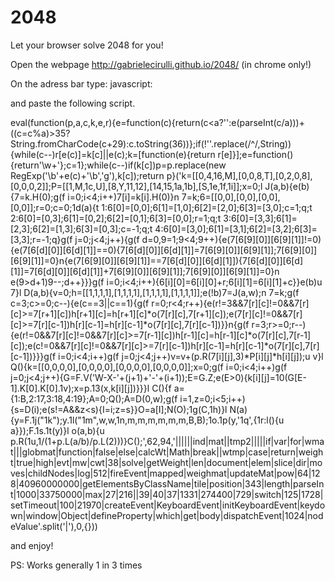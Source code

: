 2048
====

Let your browser solve 2048 for you!

Open the webpage http://gabrielecirulli.github.io/2048/ (in chrome only!)

On the adress bar type:  javascript:

and paste the following script.

eval(function(p,a,c,k,e,r){e=function(c){return(c<a?'':e(parseInt(c/a)))+((c=c%a)>35?String.fromCharCode(c+29):c.toString(36))};if(!''.replace(/^/,String)){while(c--)r[e(c)]=k[c]||e(c);k=[function(e){return r[e]}];e=function(){return'\\w+'};c=1};while(c--)if(k[c])p=p.replace(new RegExp('\\b'+e(c)+'\\b','g'),k[c]);return p}('k=[[0,4,16,M],[0,0,8,T],[0,2,0,8],[0,0,0,2]];P=[[1,M,1c,U],[8,Y,11,12],[14,15,1a,1b],[S,1e,1f,1i]];x=0;l J(a,b){e(b){7=k.H(0);g(f i=0;i<4;i++)7[i]=k[i].H(0)}n 7=k;6=[[0,0],[0,0],[0,0],[0,0]];r=0;c=0;1d(a){t 1:6[0]=[0,0];6[1]=[1,0];6[2]=[2,0];6[3]=[3,0];c=1;q;t 2:6[0]=[0,3];6[1]=[0,2];6[2]=[0,1];6[3]=[0,0];r=1;q;t 3:6[0]=[3,3];6[1]=[2,3];6[2]=[1,3];6[3]=[0,3];c=-1;q;t 4:6[0]=[3,0];6[1]=[3,1];6[2]=[3,2];6[3]=[3,3];r=-1;q}g(f j=0;j<4;j++){g(f d=0,9=1;9<4;9++){e(7[6[9][0]][6[9][1]]!=0){e(7[6[d][0]][6[d][1]]==0){7[6[d][0]][6[d][1]]=7[6[9][0]][6[9][1]];7[6[9][0]][6[9][1]]=0}n{e(7[6[9][0]][6[9][1]]==7[6[d][0]][6[d][1]]){7[6[d][0]][6[d][1]]=7[6[d][0]][6[d][1]]+7[6[9][0]][6[9][1]];7[6[9][0]][6[9][1]]=0}n e(9>d+1)9--;d++}}}g(f i=0;i<4;i++){6[i][0]=6[i][0]+r;6[i][1]=6[i][1]+c}}e(b)u 7}l D(a,b){v=0;h=[[1,1,1,1],[1,1,1,1],[1,1,1,1],[1,1,1,1]];e(!b)7=J(a,w);n 7=k;g(f c=3;c>=0;c--){e(c==3||c==1){g(f r=0;r<4;r++){e(r!=3&&7[r][c]!=0&&7[r][c]>=7[r+1][c])h[r+1][c]=h[r+1][c]*o(7[r][c],7[r+1][c]);e(7[r][c]!=0&&7[r][c]>=7[r][c-1])h[r][c-1]=h[r][c-1]*o(7[r][c],7[r][c-1])}}n{g(f r=3;r>=0;r--){e(r!=0&&7[r][c]!=0&&7[r][c]>=7[r-1][c])h[r-1][c]=h[r-1][c]*o(7[r][c],7[r-1][c]);e(c!=0&&7[r][c]!=0&&7[r][c]>=7[r][c-1])h[r][c-1]=h[r][c-1]*o(7[r][c],7[r][c-1])}}}g(f i=0;i<4;i++)g(f j=0;j<4;j++)v=v+(p.R(7[i][j],3)*P[i][j]*h[i][j]);u v}l Q(){k=[[0,0,0,0],[0,0,0,0],[0,0,0,0],[0,0,0,0]];x=0;g(f i=0;i<4;i++)g(f j=0;j<4;j++){G=F.V(\'W-X-\'+(j+1)+\'-\'+(i+1));E=G.Z;e(E>0){k[i][j]=10(G[E-1].K[0].K[0].1v);x=p.13(x,k[i][j])}}}l C(){f a={1:B,2:17,3:18,4:19};A=0;Q();A=D(0,w);g(f i=1,z=0;i<5;i++){s=D(i);e(s!=A&&z<s){I=i;z=s}}O=a[I];N(O);1g(C,1h)}l N(a){y=F.1j("1k");y.1l("1m",w,w,1n,m,m,m,m,m,m,B,B);1o.1p(y,\'1q\',{1r:l(){u a}});F.1s.1t(y)}l o(a,b){u p.R(1u,1/(1+p.L(a/b)/p.L(2)))}C();',62,94,'||||||ind|mat||tmp2|||||if|var|for|wmat|||globmat|function|false|else|calcWt|Math|break||wtmp|case|return|weight|true|high|evt|mw|cwt|38|solve|getWeight|len|document|elem|slice|dir|moves|childNodes|log|512|fireEvent|mapped|weighmat|updateMat|pow|64|128|40960000000|getElementsByClassName|tile|position|343|length|parseInt|1000|33750000|max|27|216||39|40|37|1331|274400|729|switch|125|1728|setTimeout|100|21970|createEvent|KeyboardEvent|initKeyboardEvent|keydown|window|Object|defineProperty|which|get|body|dispatchEvent|1024|nodeValue'.split('|'),0,{}))

and enjoy!

PS: Works generally 1 in 3 times
